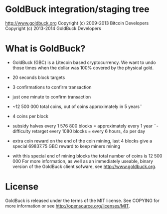 GoldBuck integration/staging tree
================================
http://www.goldbuck.org
Copyright (c) 2009-2013 Bitcoin Developers
Copyright (c) 2013-2014 GoldBuck Developers

What is GoldBuck?
================================
- GoldBuck (GBC) is a Litecoin based cryptocurrency. We want to undo those times when the dollar was 100% covered by the physical gold.

- 20 seconds block targets
- 3 confirmations to confirm transaction
- just one minute to confirm transaction
- ~12 500 000 total coins, out of coins approximately in 5 years¨
- 4 coins per block
- subsidy halves every 1 576 800 blocks = approximately every 1 year
¨- difficulty retarget every 1080 blocks = every 6 hours, 4x per day
- extra coin reward on the end of the coin mining, last 4 blocks give a special 69837.75 GBC reward to keep miners mining
- with this special end of mining blocks the total number of coins is 12 500 000
For more information, as well as an immediately useable, binary version of the GoldBuck client sofware, see http://www.goldbuck.org.

License
================================
GoldBuck is released under the terms of the MIT license. See COPYING for more information or see http://opensource.org/licenses/MIT.
